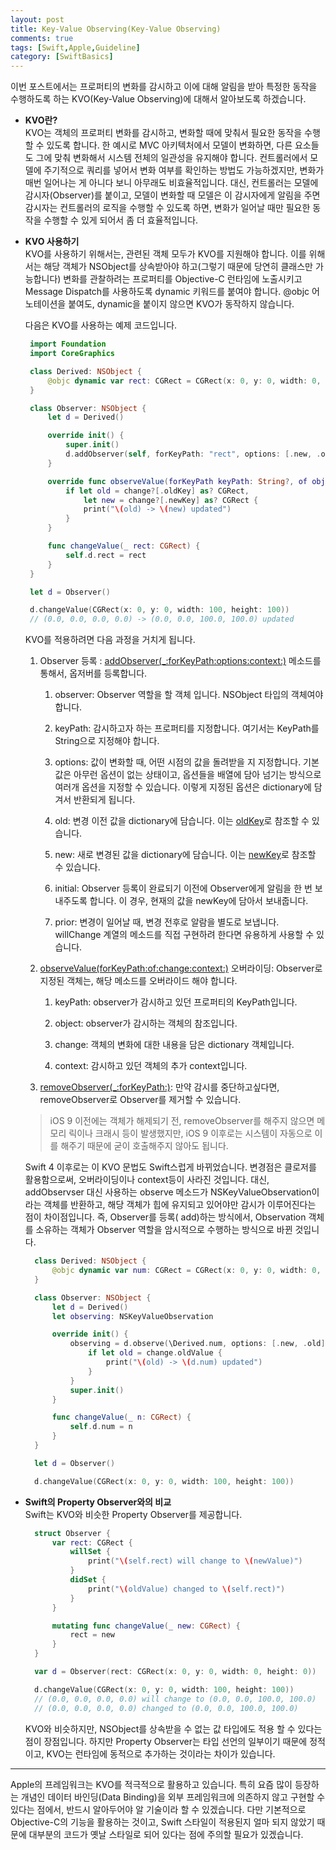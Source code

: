 ```yaml
---
layout: post
title: Key-Value Observing(Key-Value Observing)
comments: true
tags: [Swift,Apple,Guideline]
category: [SwiftBasics]
---  
```


이번 포스트에서는 프로퍼티의 변화를 감시하고 이에 대해 알림을 받아 특정한 동작을 수행하도록 하는 KVO(Key-Value Observing)에 대해서 알아보도록 하겠습니다.  

* **KVO란?**  
  KVO는 객체의 프로퍼티 변화를 감시하고, 변화할 때에 맞춰서 필요한 동작을 수행할 수 있도록 합니다. 한 예시로 MVC 아키텍처에서 모델이 변화하면, 다른 요소들도 그에 맞춰 변화해서 시스템 전체의 일관성을 유지해야 합니다. 컨트롤러에서 모델에 주기적으로 쿼리를 넣어서 변화 여부를 확인하는 방법도 가능하겠지만, 변화가 매번 일어나는 게 아니다 보니 아무래도 비효율적입니다. 대신, 컨트롤러는 모델에 감시자(Observer)를 붙이고, 모델이 변화할 때 모델은 이 감시자에게 알림을 주면 감시자는 컨트롤러의 로직을 수행할 수 있도록 하면,  변화가 일어날 때만 필요한 동작을 수행할 수 있게 되어서 좀 더 효율적입니다. 

* **KVO 사용하기**  
   KVO를 사용하기 위해서는, 관련된 객체 모두가 KVO를 지원해야 합니다. 이를 위해서는 해당 객체가 NSObject를 상속받아야 하고(그렇기 때문에 당연히 클래스만 가능합니다) 변화를 관찰하려는 프로퍼티를 Objective-C 런타임에 노출시키고 Message Dispatch를 사용하도록 dynamic 키워드를 붙여야 합니다. @objc 어노테이션을 붙여도, dynamic을 붙이지 않으면 KVO가 동작하지 않습니다. 

   다음은 KVO를 사용하는 예제 코드입니다.  

   ```swift
    import Foundation
    import CoreGraphics

    class Derived: NSObject {
        @objc dynamic var rect: CGRect = CGRect(x: 0, y: 0, width: 0, height: 0)
    }

    class Observer: NSObject {
        let d = Derived()

        override init() {
            super.init()
            d.addObserver(self, forKeyPath: "rect", options: [.new, .old], context: nil)
        }

        override func observeValue(forKeyPath keyPath: String?, of object: Any?, change: [NSKeyValueChangeKey : Any]?, context: UnsafeMutableRawPointer?) {
            if let old = change?[.oldKey] as? CGRect,
                let new = change?[.newKey] as? CGRect {
                print("\(old) -> \(new) updated")
            }
        }

        func changeValue(_ rect: CGRect) {
            self.d.rect = rect
        }
    }

    let d = Observer()

    d.changeValue(CGRect(x: 0, y: 0, width: 100, height: 100))
    // (0.0, 0.0, 0.0, 0.0) -> (0.0, 0.0, 100.0, 100.0) updated
   ```  

   KVO를 적용하려면 다음 과정을 거치게 됩니다.  

   1. Observer 등록 : [addObserver(_:forKeyPath:options:context:)](https://developer.apple.com/documentation/objectivec/nsobject/1412787-addobserver) 메소드를 통해서, 옵저버를 등록합니다.
      
      1. observer: Observer 역할을 할 객체 입니다. NSObject 타입의 객체여야 합니다.
      
      2. keyPath: 감시하고자 하는 프로퍼티를 지정합니다. 여기서는 KeyPath를 String으로 지정해야 합니다. 
      
      3. options: 값이 변화할 때, 어떤 시점의 값을 돌려받을 지 지정합니다. 기본 값은 아무런 옵션이 없는 상태이고, 옵션들을 배열에 담아 넘기는 방식으로 여러개 옵션을 지정할 수 있습니다. 이렇게 지정된 옵션은 dictionary에 담겨서 반환되게 됩니다.
         
        1. old: 변경 이전 값을 dictionary에 담습니다. 이는 [oldKey](https://developer.apple.com/documentation/foundation/nskeyvaluechangekey/1415014-oldkey)로 참조할 수 있습니다.  
         
        2. new: 새로 변경된 값을 dictionary에 담습니다. 이는 [newKey](https://developer.apple.com/documentation/foundation/nskeyvaluechangekey/1416259-newkey)로 참조할 수 있습니다.  
         
        3. initial: Observer 등록이 완료되기 이전에 Observer에게 알림을 한 번 보내주도록 합니다. 이 경우, 현재의 값을 newKey에 담아서 보내줍니다.
        
        4. prior: 변경이 일어날 때, 변경 전후로 알람을 별도로 보냅니다. willChange 계열의 메소드를 직접 구현하려 한다면 유용하게 사용할 수 있습니다.  
  
  2. [observeValue(forKeyPath:of:change:context:)](https://developer.apple.com/documentation/objectivec/nsobject/1416553-observevalue) 오버라이딩: Observer로 지정된 객체는, 해당 메소드를 오버라이드 해야 합니다. 
     
     1. keyPath: observer가 감시하고 있던 프로퍼티의 KeyPath입니다.
     
     2. object: observer가 감시하는 객체의 참조입니다.
     
     3. change: 객체의 변화에 대한 내용을 담은 dictionary 객체입니다. 
     
     4. context: 감시하고 있던 객체의 추가 context입니다.   
  
  3. [removeObserver(_:forKeyPath:)](https://developer.apple.com/documentation/objectivec/nsobject/1408054-removeobserver): 만약 감시를 중단하고싶다면, removeObserver로 Observer를 제거할 수 있습니다. 

  > iOS 9 이전에는 객체가 해제되기 전, removeObserver를 해주지 않으면 메모리 릭이나 크래시 등이 발생했지만, iOS 9 이후로는 시스템이 자동으로 이를 해주기 때문에 굳이 호출해주지 않아도 됩니다.  

  Swift 4 이후로는 이 KVO 문법도 Swift스럽게 바뀌었습니다. 변경점은 클로저를 활용함으로써, 오버라이딩이나 context등이 사라진 것입니다. 대신, addObservser 대신 사용하는 observe 메소드가 NSKeyValueObservation이라는 객체를 반환하고, 해당 객체가 힙에 유지되고 있어야만 감시가 이루어진다는 점이 차이점입니다. 즉, Observer를 등록( add)하는 방식에서, Observation  객체를 소유하는 객체가 Observer 역할을 암시적으로 수행하는 방식으로 바뀐 것입니다.

  ```swift
    class Derived: NSObject {
        @objc dynamic var num: CGRect = CGRect(x: 0, y: 0, width: 0, height: 0)
    }

    class Observer: NSObject {
        let d = Derived()
        let observing: NSKeyValueObservation

        override init() {
            observing = d.observe(\Derived.num, options: [.new, .old]) { d, change in
                if let old = change.oldValue {
                    print("\(old) -> \(d.num) updated")
                }
            }
            super.init()
        }

        func changeValue(_ n: CGRect) {
            self.d.num = n
        }
    }

    let d = Observer()

    d.changeValue(CGRect(x: 0, y: 0, width: 100, height: 100))
  ```

* **Swift의 Property Observer와의 비교**  
  Swift는 KVO와 비슷한 Property Observer를 제공합니다.

  ```swift
    struct Observer {
        var rect: CGRect {
            willSet {
                print("\(self.rect) will change to \(newValue)")
            }
            didSet {
                print("\(oldValue) changed to \(self.rect)")
            }
        }

        mutating func changeValue(_ new: CGRect) {
            rect = new
        }
    }

    var d = Observer(rect: CGRect(x: 0, y: 0, width: 0, height: 0))

    d.changeValue(CGRect(x: 0, y: 0, width: 100, height: 100))  
    // (0.0, 0.0, 0.0, 0.0) will change to (0.0, 0.0, 100.0, 100.0)
    // (0.0, 0.0, 0.0, 0.0) changed to (0.0, 0.0, 100.0, 100.0)
  ```  
  
  KVO와 비슷하지만, NSObject를 상속받을 수 없는 값 타입에도 적용 할 수 있다는 점이 장점입니다. 하지만 Property Observer는 타입 선언의 일부이기 때문에 정적이고, KVO는 런타임에 동적으로 추가하는 것이라는 차이가 있습니다.  

---  

Apple의 프레임워크는 KVO를 적극적으로 활용하고 있습니다. 특히 요즘 많이 등장하는 개념인 데이터 바인딩(Data Binding)을 외부 프레임워크에 의존하지 않고 구현할 수 있다는 점에서, 반드시 알아두어야 알 기술이라 할 수 있겠습니다. 다만 기본적으로 Objective-C의 기능을 활용하는 것이고, Swift 스타일이 적용된지 얼마 되지 않았기 때문에 대부분의 코드가 옛날 스타일로 되어 있다는 점에 주의할 필요가 있겠습니다.